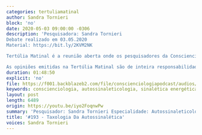 ```yaml
---
categories: tertuliamatinal
author: Sandra Tornieri
block: 'no'
date: 2020-05-03 09:00:00 -0306
description: 'Pesquisadora: Sandra Tornieri 
Debate realizado em 03.05.2020
Material: https://bit.ly/2KVM2NK

Tertúlia Matinal é a reunião aberta onde os pesquisadores da Conscienciologia apresentam seus temas de estudo para debate geral. Ocorre todos os domingos pela manhã, das 09h às 10h45, no auditório do Tertuliarium.

As opiniões emitidas na Tertúlia Matinal são de inteira responsabilidade de seus autores e não representam a posição oficial do CEAEC ou da Conscienciologia sobre os temas discutidos.'
duration: 01:48:50
explicit: 'no'
file: https://f001.backblazeb2.com/file/conscienciologiapodcast/audios/9yFoREbXFAY.mp3
keywords: conscienciologia, autossinaleticologia, sinalética energética parapsíquica
layout: post
length: 6489
origin: https://youtu.be/iyo2FoqnwPw
summary: 'Pesquisador: Sandra Tornieri Especialidade: Autossinaleticologia'
title: '#193 - Taxologia Da Autossinalética'
voices: Sandra Tornieri
---
```


